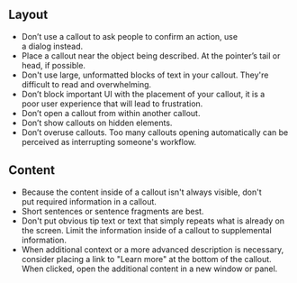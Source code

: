 ## Layout

- Don’t use a callout to ask people to confirm an action, use a dialog instead. 
- Place a callout near the object being described. At the pointer’s tail or head, if possible. 
- Don't use large, unformatted blocks of text in your callout. They're difficult to read and overwhelming. 
- Don’t block important UI with the placement of your callout, it is a poor user experience that will lead to frustration. 
- Don’t open a callout from within another callout. 
- Don’t show callouts on hidden elements. 
- Don’t overuse callouts. Too many callouts opening automatically can be perceived as interrupting someone's workflow.


## Content

- Because the content inside of a callout isn't always visible, don't put required information in a callout. 
- Short sentences or sentence fragments are best. 
- Don't put obvious tip text or text that simply repeats what is already on the screen. Limit the information inside of a callout to supplemental information. 
- When additional context or a more advanced description is necessary, consider placing a link to "Learn more" at the bottom of the callout. When clicked, open the additional content in a new window or panel.
